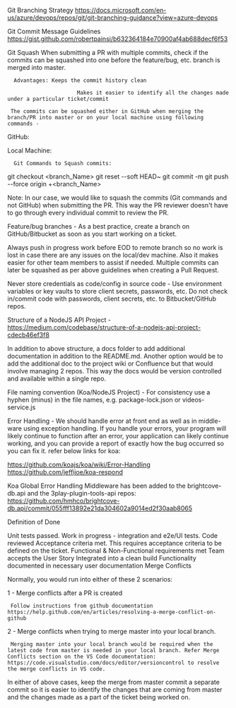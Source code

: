 Git Branching Strategy https://docs.microsoft.com/en-us/azure/devops/repos/git/git-branching-guidance?view=azure-devops

Git Commit Message Guidelines https://gist.github.com/robertpainsi/b632364184e70900af4ab688decf6f53

Git Squash When submitting a PR with multiple commits, check if the commits can be squashed into one before the feature/bug, etc. branch is merged into master.

      Advantages: Keeps the commit history clean

                          Makes it easier to identify all the changes made under a particular ticket/commit

     The commits can be squashed either in GitHub when merging the branch/PR into master or on your local machine using following commands - 

GitHub:

Local Machine:

      Git Commands to Squash commits:                          

git checkout <branch_Name>
git reset --soft HEAD~<Number of the Commits you want to go back>
git commit -m <with the message>
git push --force origin +<branch_Name>

Note: In our case, we would like to squash the commits (Git commands and not GitHub) when submitting the PR. This way the PR reviewer doesn't have to go through every individual commit to review the PR.

Feature/bug branches - As a best practice, create a branch on GitHub/Bitbucket as soon as you start working on a ticket.

Always push in progress work before EOD to remote branch so no work is lost in case there are any issues on the local/dev machine. Also it makes easier for other team members to assist if needed. Multiple commits can later be squashed as per above guidelines when creating a Pull Request. 

Never store credentials as code/config in source code - Use environment variables or key vaults to store client secrets, passwords, etc. Do not check in/commit code with passwords, client secrets, etc. to Bitbucket/GitHub repos.

Structure of a NodeJS API Project - https://medium.com/codebase/structure-of-a-nodejs-api-project-cdecb46ef3f8

In addition to above structure, a docs folder to add additional documentation in addition to the README.md. Another option would be to add the additional doc to the project wiki or Confluence but that would involve managing 2 repos. This way the docs would be version controlled and available within a single repo.

File naming convention (Koa/NodeJS Project) - For consistency use a hyphen (minus) in the file names, e.g. package-lock.json or videos-service.js

Error Handling - We should handle error at front end as well as in middle-ware using exception handling. If you handle your errors, your program will likely continue to function after an error, your application can likely continue working, and you can provide a report of exactly how the bug occurred so you can fix it.  refer below links for koa:

https://github.com/koajs/koa/wiki/Error-Handling
https://github.com/jeffijoe/koa-respond

Koa Global Error Handling Middleware has been added to the brightcove-db.api and the 3play-plugin-tools-api repos: https://github.com/hmhco/brightcove-db.api/commit/055fff13892e21da304602a9014ed2f30aab8065

Definition of Done

Unit tests passed. Work in progress - integration and e2e/UI tests.
Code reviewed
Acceptance criteria met. This requires acceptance criteria to be defined on the ticket.
Functional & Non-Functional requirements met 
Team accepts the User Story
Integrated into a clean build
Functionality documented in necessary user documentation
Merge Conflicts

Normally, you would run into either of these 2 scenarios:

1 - Merge conflicts after a PR is created

     Follow instructions from github documentation https://help.github.com/en/articles/resolving-a-merge-conflict-on-github

2 - Merge conflicts when trying to merge master into your local branch.

     Merging master into your local branch would be required when the latest code from master is needed in your local branch. Refer Merge Conflicts section on the VS Code documentation: https://code.visualstudio.com/docs/editor/versioncontrol to resolve the merge conflicts in VS code. 

In either of above cases, keep the merge from master commit a separate commit so it is easier to identify the changes that are coming from master and the changes made as a part of the ticket being worked on.
